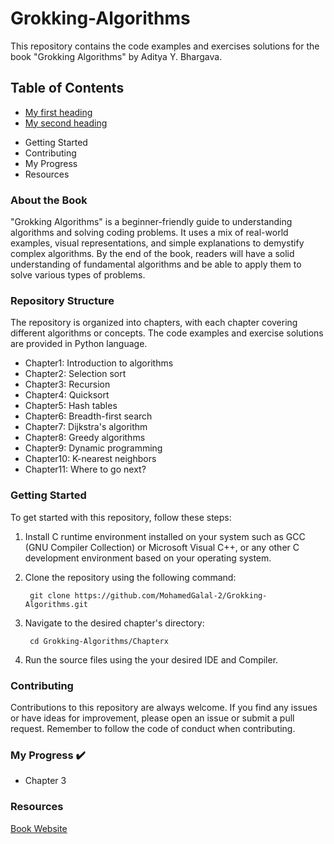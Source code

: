 # Grokking-Algorithms
This repository contains the code examples and exercises solutions for the book "Grokking Algorithms" by Aditya Y. Bhargava.

## Table of Contents
- [My first heading](#About-the-Book)
- [My second heading](#Repository-Structure)
* Getting Started
* Contributing
* My Progress
* Resources

### About the Book
"Grokking Algorithms" is a beginner-friendly guide to understanding algorithms and solving coding problems. It uses a mix of real-world examples, visual representations, and simple explanations to demystify complex algorithms. By the end of the book, readers will have a solid understanding of fundamental algorithms and be able to apply them to solve various types of problems.

### Repository Structure
The repository is organized into chapters, with each chapter covering different algorithms or concepts. The code examples and exercise solutions are provided in Python language.

* Chapter1: Introduction to algorithms
* Chapter2: Selection sort
* Chapter3: Recursion
* Chapter4: Quicksort
* Chapter5: Hash tables
* Chapter6: Breadth-first search
* Chapter7: Dijkstra's algorithm
* Chapter8: Greedy algorithms
* Chapter9: Dynamic programming
* Chapter10: K-nearest neighbors
* Chapter11: Where to go next?

### Getting Started
To get started with this repository, follow these steps:

1. Install C runtime environment installed on your system such as GCC (GNU Compiler Collection) or Microsoft Visual C++, or any other C development environment based on your operating system.

2. Clone the repository using the following command:

        git clone https://github.com/MohamedGalal-2/Grokking-Algorithms.git

3. Navigate to the desired chapter's directory:

        cd Grokking-Algorithms/Chapterx
  
4. Run the source files using the your desired IDE and Compiler. 

### Contributing
Contributions to this repository are always welcome. If you find any issues or have ideas for improvement, please open an issue or submit a pull request. Remember to follow the code of conduct when contributing.

### My Progress ✔️

* Chapter 3 

### Resources

[Book Website](https://www.manning.com/books/grokking-algorithms)
